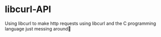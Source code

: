 # libcurl-API
Using libcurl to make http requests using libcurl and the C programming language
just messing around🤣
